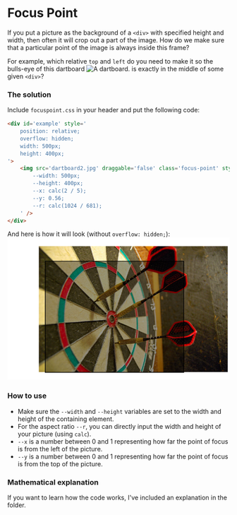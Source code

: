
# Focus Point
If you put a picture as the background of a `<div>` with specified height and width, then often it will crop out a part of the image. How do we make sure that a particular point of the image is always inside this frame?

For example, which relative `top` and `left` do you need to make it so the bulls-eye of this dartboard
![A dartboard.](https://upload.wikimedia.org/wikipedia/commons/thumb/f/fb/Darts_in_a_dartboard.jpg/640px-Darts_in_a_dartboard.jpg)
is exactly in the middle of some given `<div>`?

### The solution

Include `focuspoint.css` in your header and put the following code:
```HTML
<div id='example' style='
	position: relative;
	overflow: hidden;
	width: 500px;
	height: 400px;
'>
	<img src='dartboard2.jpg' draggable='false' class='focus-point' style='
		--width: 500px;
		--height: 400px;
		--x: calc(2 / 5);
		--y: 0.56;
		--r: calc(1024 / 681);
	' />
</div>
```
And here is how it will look (without `overflow: hidden;`):
![FocusPoint demo.](demo.png)

### How to use
* Make sure the `--width` and `--height` variables are set to the width and height of the containing element.
* For the aspect ratio `--r`, you can directly input the width and height of your picture (using `calc`). 
* `--x` is a number between 0 and 1 representing how far the point of focus is from the left of the picture.
* `--y` is a number between 0 and 1 representing how far the point of focus is from the top of the picture.

### Mathematical explanation
If you want to learn how the code works, I've included an explanation in the folder.
